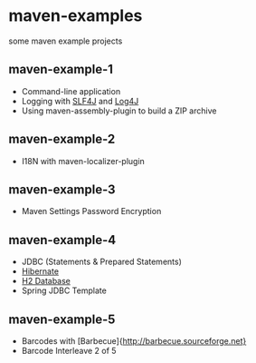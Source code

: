 maven-examples
==============

some maven example projects


maven-example-1
---------------
* Command-line application
* Logging with [SLF4J](http://www.slf4j.org) and [Log4J](http://logging.apache.org/log4j)
* Using maven-assembly-plugin to build a ZIP archive

maven-example-2
---------------
* I18N with maven-localizer-plugin

maven-example-3
---------------
* Maven Settings Password Encryption

maven-example-4
---------------
* JDBC (Statements & Prepared Statements)
* [Hibernate](http://hibernate.org)
* [H2 Database](http://www.h2database.com/html/main.html)
* Spring JDBC Template

maven-example-5
---------------
* Barcodes with [Barbecue]{http://barbecue.sourceforge.net}
* Barcode Interleave 2 of 5